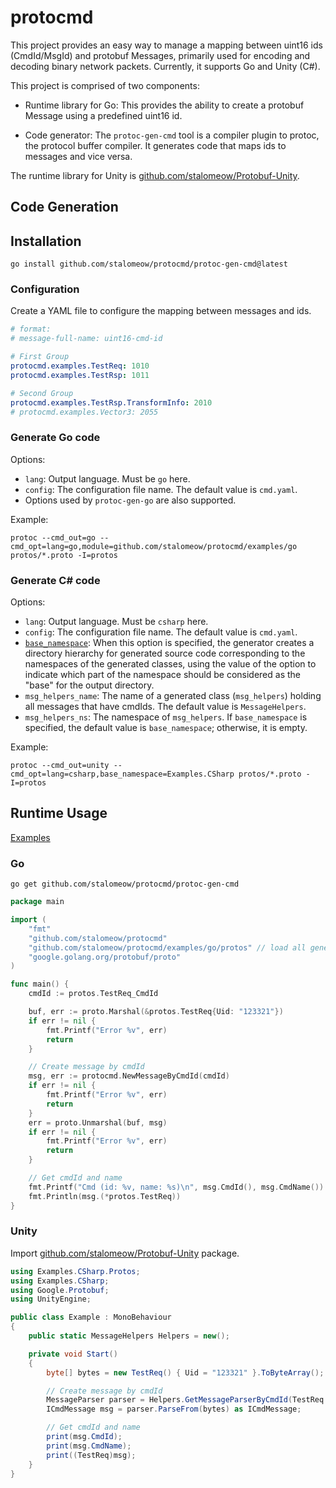 # protocmd

This project provides an easy way to manage a mapping between uint16 ids (CmdId/MsgId) and protobuf Messages, primarily used for encoding and decoding binary network packets. Currently, it supports Go and Unity (C#).

This project is comprised of two components:

- Runtime library for Go: This provides the ability to create a protobuf Message using a predefined uint16 id.

- Code generator: The `protoc-gen-cmd` tool is a compiler plugin to protoc, the protocol buffer compiler. It generates code that maps ids to messages and vice versa.

The runtime library for Unity is [github.com/stalomeow/Protobuf-Unity](https://github.com/stalomeow/Protobuf-Unity).

## Code Generation

## Installation

```
go install github.com/stalomeow/protocmd/protoc-gen-cmd@latest
```

### Configuration

Create a YAML file to configure the mapping between messages and ids.

``` yaml
# format:
# message-full-name: uint16-cmd-id

# First Group
protocmd.examples.TestReq: 1010
protocmd.examples.TestRsp: 1011

# Second Group
protocmd.examples.TestRsp.TransformInfo: 2010
# protocmd.examples.Vector3: 2055
```

### Generate Go code

Options:

- `lang`: Output language. Must be `go` here.
- `config`: The configuration file name. The default value is `cmd.yaml`.
- Options used by `protoc-gen-go` are also supported.

Example:

```
protoc --cmd_out=go --cmd_opt=lang=go,module=github.com/stalomeow/protocmd/examples/go protos/*.proto -I=protos
```

### Generate C# code

Options:

- `lang`: Output language. Must be `csharp` here.
- `config`: The configuration file name. The default value is `cmd.yaml`.
- [`base_namespace`](https://protobuf.dev/reference/csharp/csharp-generated/#compiler_options): When this option is specified, the generator creates a directory hierarchy for generated source code corresponding to the namespaces of the generated classes, using the value of the option to indicate which part of the namespace should be considered as the "base" for the output directory.
- `msg_helpers_name`: The name of a generated class (`msg_helpers`) holding all messages that have cmdIds. The default value is `MessageHelpers`.
- `msg_helpers_ns`: The namespace of `msg_helpers`. If `base_namespace` is specified, the default value is `base_namespace`; otherwise, it is empty.

Example:

```
protoc --cmd_out=unity --cmd_opt=lang=csharp,base_namespace=Examples.CSharp protos/*.proto -I=protos
```

## Runtime Usage

[Examples](/examples/)

### Go

```
go get github.com/stalomeow/protocmd/protoc-gen-cmd
```

``` go
package main

import (
    "fmt"
    "github.com/stalomeow/protocmd"
    "github.com/stalomeow/protocmd/examples/go/protos" // load all generated protos
    "google.golang.org/protobuf/proto"
)

func main() {
    cmdId := protos.TestReq_CmdId

    buf, err := proto.Marshal(&protos.TestReq{Uid: "123321"})
    if err != nil {
        fmt.Printf("Error %v", err)
        return
    }

    // Create message by cmdId
    msg, err := protocmd.NewMessageByCmdId(cmdId)
    if err != nil {
        fmt.Printf("Error %v", err)
        return
    }
    err = proto.Unmarshal(buf, msg)
    if err != nil {
        fmt.Printf("Error %v", err)
        return
    }

    // Get cmdId and name
    fmt.Printf("Cmd (id: %v, name: %s)\n", msg.CmdId(), msg.CmdName())
    fmt.Println(msg.(*protos.TestReq))
}
```

### Unity

Import [github.com/stalomeow/Protobuf-Unity](https://github.com/stalomeow/Protobuf-Unity) package.

``` c#
using Examples.CSharp.Protos;
using Examples.CSharp;
using Google.Protobuf;
using UnityEngine;

public class Example : MonoBehaviour
{
    public static MessageHelpers Helpers = new();

    private void Start()
    {
        byte[] bytes = new TestReq() { Uid = "123321" }.ToByteArray();

        // Create message by cmdId
        MessageParser parser = Helpers.GetMessageParserByCmdId(TestReq.CmdId);
        ICmdMessage msg = parser.ParseFrom(bytes) as ICmdMessage;

        // Get cmdId and name
        print(msg.CmdId);
        print(msg.CmdName);
        print((TestReq)msg);
    }
}
```
